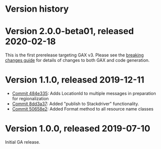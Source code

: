 # Version history

# Version 2.0.0-beta01, released 2020-02-18

This is the first prerelease targeting GAX v3. Please see the [breaking changes
guide](https://googleapis.github.io/google-cloud-dotnet/docs/guides/breaking-gax2.html)
for details of changes to both GAX and code generation.

# Version 1.1.0, released 2019-12-11

- [Commit 484e335](https://github.com/googleapis/google-cloud-dotnet/commit/484e335): Adds LocationId to multiple messages in preparation for regionalization
- [Commit 8dd3a37](https://github.com/googleapis/google-cloud-dotnet/commit/8dd3a37): Added "publish to Stackdriver" functionality.
- [Commit 50658e2](https://github.com/googleapis/google-cloud-dotnet/commit/50658e2): Added Format method to all resource name classes

# Version 1.0.0, released 2019-07-10

Initial GA release.
